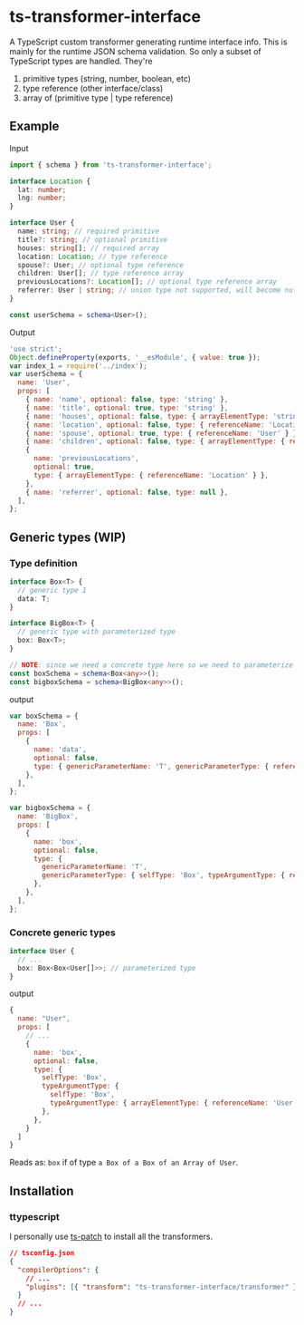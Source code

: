 # ts-transformer-interface

A TypeScript custom transformer generating runtime interface info. This is mainly for the runtime JSON schema validation.
So only a subset of TypeScript types are handled. They're

1. primitive types (string, number, boolean, etc)
2. type reference (other interface/class)
3. array of (primitive type | type reference)

## Example

Input

```typescript
import { schema } from 'ts-transformer-interface';

interface Location {
  lat: number;
  lng: number;
}

interface User {
  name: string; // required primitive
  title?: string; // optional primitive
  houses: string[]; // required array
  location: Location; // type reference
  spouse?: User; // optional type reference
  children: User[]; // type reference array
  previousLocations?: Location[]; // optional type reference array
  referrer: User | string; // union type not supported, will become null
}

const userSchema = schema<User>();
```

Output

```javascript
'use strict';
Object.defineProperty(exports, '__esModule', { value: true });
var index_1 = require('../index');
var userSchema = {
  name: 'User',
  props: [
    { name: 'name', optional: false, type: 'string' },
    { name: 'title', optional: true, type: 'string' },
    { name: 'houses', optional: false, type: { arrayElementType: 'string' } },
    { name: 'location', optional: false, type: { referenceName: 'Location' } },
    { name: 'spouse', optional: true, type: { referenceName: 'User' } },
    { name: 'children', optional: false, type: { arrayElementType: { referenceName: 'User' } } },
    {
      name: 'previousLocations',
      optional: true,
      type: { arrayElementType: { referenceName: 'Location' } },
    },
    { name: 'referrer', optional: false, type: null },
  ],
};
```

## Generic types (WIP)

### Type definition

```typescript
interface Box<T> {
  // generic type 1
  data: T;
}

interface BigBox<T> {
  // generic type with parameterized type
  box: Box<T>;
}

// NOTE: since we need a concrete type here so we need to parameterize with `any` as placeholder
const boxSchema = schema<Box<any>>();
const bigboxSchema = schema<BigBox<any>>();
```

output

```javascript
var boxSchema = {
  name: 'Box',
  props: [
    {
      name: 'data',
      optional: false,
      type: { genericParameterName: 'T', genericParameterType: { referenceName: 'T' } },
    },
  ],
};

var bigboxSchema = {
  name: 'BigBox',
  props: [
    {
      name: 'box',
      optional: false,
      type: {
        genericParameterName: 'T',
        genericParameterType: { selfType: 'Box', typeArgumentType: { referenceName: 'T' } },
      },
    },
  ],
};
```

### Concrete generic types

```TypeScript
interface User {
  // ...
  box: Box<Box<User[]>>; // parameterized type
}
```

output

```javascript
{
  name: "User",
  props: [
    // ...
    {
      name: 'box',
      optional: false,
      type: {
        selfType: 'Box',
        typeArgumentType: {
          selfType: 'Box',
          typeArgumentType: { arrayElementType: { referenceName: 'User' } },
        },
      },
    }
  ]
}
```

Reads as: `box` if of type `a Box of a Box of an Array of User`.

## Installation

### ttypescript

I personally use [ts-patch](https://www.npmjs.com/package/ts-patch) to install all the transformers.

```json
// tsconfig.json
{
  "compilerOptions": {
    // ...
    "plugins": [{ "transform": "ts-transformer-interface/transformer" }]
  }
  // ...
}
```
